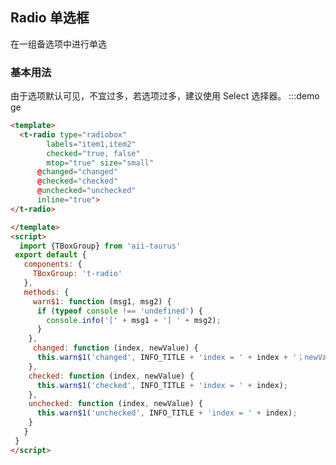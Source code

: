 <script>
 import {TBoxGroup} from 'aii-taurus' 
 const INFO_TITLE = 'BoxGroup事件信息：'
 export default {
   components: {
     't-radio': TBoxGroup
   },
   methods: {
     warn$1: function (msg1, msg2) {
      if (typeof console !== 'undefined') {
        console.info('[' + msg1 + '] ' + msg2);
      }
    },
     changed: function (index, newValue) {
      this.warn$1('changed', INFO_TITLE + 'index = ' + index + '；newVaue = ' + newValue);
    },
    checked: function (index, newValue) {
      this.warn$1('checked', INFO_TITLE + 'index = ' + index);
    },
    unchecked: function (index, newValue) {
      this.warn$1('unchecked', INFO_TITLE + 'index = ' + index);
    }
   }
 }
</script>
## Radio 单选框

在一组备选项中进行单选

### 基本用法
由于选项默认可见，不宜过多，若选项过多，建议使用 Select 选择器。
:::demo ge
```html
<template>
  <t-radio type="radiobox" 
        labels="item1,item2" 
        checked="true, false" 
        mtop="true" size="small"
      @changed="changed"
      @checked="checked"
      @unchecked="unchecked"
      inline="true">
</t-radio>

</template>
<script>
  import {TBoxGroup} from 'aii-taurus' 
 export default {
   components: {
     TBoxGroup: 't-radio'
   },
   methods: {
     warn$1: function (msg1, msg2) {
      if (typeof console !== 'undefined') {
        console.info('[' + msg1 + '] ' + msg2);
      }
    },
     changed: function (index, newValue) {
      this.warn$1('changed', INFO_TITLE + 'index = ' + index + '；newVaue = ' + newValue);
    },
    checked: function (index, newValue) {
      this.warn$1('checked', INFO_TITLE + 'index = ' + index);
    },
    unchecked: function (index, newValue) {
      this.warn$1('unchecked', INFO_TITLE + 'index = ' + index);
    }
   }
 }
</script>

```
